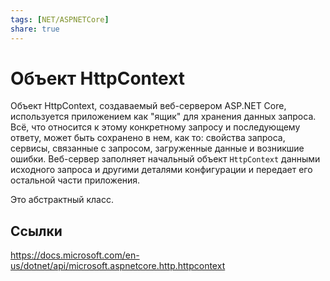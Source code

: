 ```yaml
---
tags: [NET/ASPNETCore]
share: true
---
```

# Объект HttpContext
Объект HttpContext, создаваемый веб-сервером ASP.NET Core, используется приложением как "ящик" для хранения данных запроса. Всё, что относится к этому конкретному запросу и последующему ответу, может быть сохранено в нем, как то: свойства запроса, сервисы, связанные с запросом, загруженные данные и возникшие ошибки. Веб-сервер заполняет начальный объект `HttpContext` данными исходного запроса и другими деталями конфигурации и передает его остальной части приложения.

Это абстрактный класс.

## Ссылки
https://docs.microsoft.com/en-us/dotnet/api/microsoft.aspnetcore.http.httpcontext